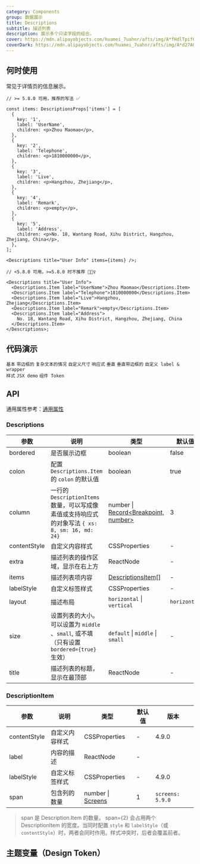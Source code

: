 ```yaml
---
category: Components
group: 数据展示
title: Descriptions
subtitle: 描述列表
description: 展示多个只读字段的组合。
cover: https://mdn.alipayobjects.com/huamei_7uahnr/afts/img/A*fHdlTpif6XQAAAAAAAAAAAAADrJ8AQ/original
coverDark: https://mdn.alipayobjects.com/huamei_7uahnr/afts/img/A*d27AQJrowGAAAAAAAAAAAAAADrJ8AQ/original
---
```


## 何时使用

常见于详情页的信息展示。

```tsx | pure
// >= 5.8.0 可用，推荐的写法 ✅

const items: DescriptionsProps['items'] = [
  {
    key: '1',
    label: 'UserName',
    children: <p>Zhou Maomao</p>,
  },
  {
    key: '2',
    label: 'Telephone',
    children: <p>1810000000</p>,
  },
  {
    key: '3',
    label: 'Live',
    children: <p>Hangzhou, Zhejiang</p>,
  },
  {
    key: '4',
    label: 'Remark',
    children: <p>empty</p>,
  },
  {
    key: '5',
    label: 'Address',
    children: <p>No. 18, Wantang Road, Xihu District, Hangzhou, Zhejiang, China</p>,
  },
];

<Descriptions title="User Info" items={items} />;

// <5.8.0 可用，>=5.8.0 时不推荐 🙅🏻‍♀️

<Descriptions title="User Info">
  <Descriptions.Item label="UserName">Zhou Maomao</Descriptions.Item>
  <Descriptions.Item label="Telephone">1810000000</Descriptions.Item>
  <Descriptions.Item label="Live">Hangzhou, Zhejiang</Descriptions.Item>
  <Descriptions.Item label="Remark">empty</Descriptions.Item>
  <Descriptions.Item label="Address">
    No. 18, Wantang Road, Xihu District, Hangzhou, Zhejiang, China
  </Descriptions.Item>
</Descriptions>;
```

## 代码演示

<!-- prettier-ignore -->
<code src="./demo/basic.tsx">基本</code>
<code src="./demo/border.tsx">带边框的</code>
<code src="./demo/text.tsx" debug>复杂文本的情况</code>
<code src="./demo/size.tsx">自定义尺寸</code>
<code src="./demo/responsive.tsx">响应式</code>
<code src="./demo/vertical.tsx">垂直</code>
<code src="./demo/vertical-border.tsx">垂直带边框的</code>
<code src="./demo/style.tsx" debug>自定义 label & wrapper 样式</code>
<code src="./demo/jsx.tsx" debug>JSX demo</code>
<code src="./demo/component-token.tsx" debug>组件 Token</code>

## API

通用属性参考：[通用属性](/docs/react/common-props)

### Descriptions

| 参数 | 说明 | 类型 | 默认值 | 版本 |
| --- | --- | --- | --- | --- |
| bordered | 是否展示边框 | boolean | false |  |
| colon | 配置 `Descriptions.Item` 的 `colon` 的默认值 | boolean | true |  |
| column | 一行的 `DescriptionItems` 数量，可以写成像素值或支持响应式的对象写法 `{ xs: 8, sm: 16, md: 24}` | number \| [Record<Breakpoint, number>](https://github.com/ant-design/ant-design/blob/84ca0d23ae52e4f0940f20b0e22eabe743f90dca/components/descriptions/index.tsx#L111C21-L111C56) | 3 |  |
| contentStyle | 自定义内容样式 | CSSProperties | - | 4.10.0 |
| extra | 描述列表的操作区域，显示在右上方 | ReactNode | - | 4.5.0 |
| items | 描述列表项内容 | [DescriptionsItem](#descriptionitem)[] | - | 5.8.0 |
| labelStyle | 自定义标签样式 | CSSProperties | - | 4.10.0 |
| layout | 描述布局 | `horizontal` \| `vertical` | `horizontal` |  |
| size | 设置列表的大小。可以设置为 `middle` 、`small`, 或不填（只有设置 `bordered={true}` 生效） | `default` \| `middle` \| `small` | - |  |
| title | 描述列表的标题，显示在最顶部 | ReactNode | - |  |

### DescriptionItem

| 参数 | 说明 | 类型 | 默认值 | 版本 |
| --- | --- | --- | --- | --- |
| contentStyle | 自定义内容样式 | CSSProperties | - | 4.9.0 |
| label | 内容的描述 | ReactNode | - |  |
| labelStyle | 自定义标签样式 | CSSProperties | - | 4.9.0 |
| span | 包含列的数量 | number \| [Screens](/components/grid#col) | 1 | `screens: 5.9.0` |

> span 是 Description.Item 的数量。 span={2} 会占用两个 DescriptionItem 的宽度。当同时配置 `style` 和 `labelStyle`（或 `contentStyle`）时，两者会同时作用。样式冲突时，后者会覆盖前者。

## 主题变量（Design Token）

<ComponentTokenTable component="Descriptions"></ComponentTokenTable>
